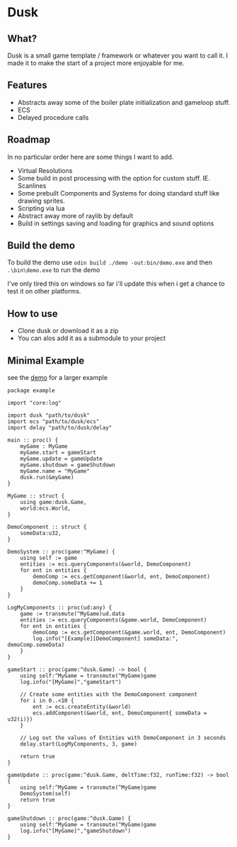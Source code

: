 # Dusk

## What?

Dusk is a small game template / framework or whatever you want to call it.
I made it to make the start of a project more enjoyable for me.

## Features

* Abstracts away some of the boiler plate initialization and gameloop stuff.
* ECS
* Delayed procedure calls

## Roadmap

In no particular order here are some things I want to add.

* Virtual Resolutions
* Some build in post processing with the option for custom stuff. IE. Scanlines
* Some prebuilt Components and Systems for doing standard stuff like drawing sprites.
* Scripting via lua
* Abstract away more of raylib by default
* Build in settings saving and loading for graphics and sound options

## Build the demo

To build the demo use `odin build ./demo -out:bin/demo.exe`
and then `.\bin\demo.exe` to run the demo

I've only tired this on windows so far i'll update this when i get a chance to test it on other platforms.

## How to use

- Clone dusk or download it as a zip
- You can alos add it as a submodule to your project

## Minimal Example

see the [demo](demo/demo.odin) for a larger example

```Odin
package example

import "core:log"

import dusk "path/to/dusk"
import ecs "path/to/dusk/ecs"
import delay "path/to/dusk/delay"

main :: proc() {
    myGame : MyGame
    myGame.start = gameStart
    myGame.update = gameUpdate
    myGame.shutdown = gameShutdown
    myGame.name = "MyGame"
    dusk.run(&myGame)
}

MyGame :: struct {
    using game:dusk.Game,
    world:ecs.World,
}

DemoComponent :: struct {
    someData:u32,
}

DemoSystem :: proc(game:^MyGame) {
    using self := game
    entities := ecs.queryComponents(&world, DemoComponent)
    for ent in entities {
        demoComp := ecs.getComponent(&world, ent, DemoComponent)
        demoComp.someData += 1
    }
}

LogMyComponents :: proc(ud:any) {
    game := transmute(^MyGame)ud.data
    entities := ecs.queryComponents(&game.world, DemoComponent)
    for ent in entities {
        demoComp := ecs.getComponent(&game.world, ent, DemoComponent)
        log.info("[Example][DemoComponent] someData:", demoComp.someData)
    }
}

gameStart :: proc(game:^dusk.Game) -> bool {
    using self:^MyGame = transmute(^MyGame)game
    log.info("[MyGame]","gameStart")

    // Create some entities with the DemoComponent component
    for i in 0..<10 {
        ent := ecs.createEntity(&world)
        ecs.addComponent(&world, ent, DemoComponent{ someData = u32(i)})
    }

    // Log out the values of Entities with DemoComponent in 3 seconds
    delay.start(LogMyComponents, 3, game)
    
    return true
}

gameUpdate :: proc(game:^dusk.Game, deltTime:f32, runTime:f32) -> bool {
    using self:^MyGame = transmute(^MyGame)game
    DemoSystem(self)
    return true
}

gameShutdown :: proc(game:^dusk.Game) {
    using self:^MyGame = transmute(^MyGame)game
    log.info("[MyGame]","gameShutdown")
}
```
